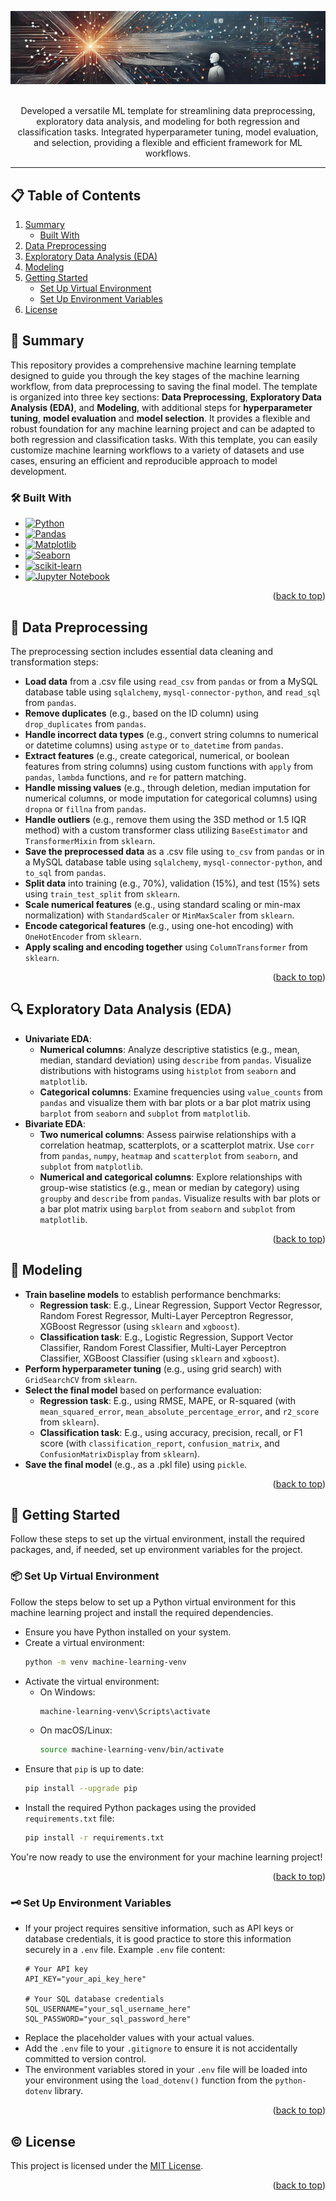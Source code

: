 <!-- anchor tag for back-to-top links -->
<a name="readme-top"></a>

<!-- PROJECT LOGO -->
<div align="center">
  <a href="https://github.com/JensBender/rental-price-prediction">
    <img src="images/logo.jpg">
  </a>
  <p>
    <br />
    Developed a versatile ML template for streamlining data preprocessing, exploratory data analysis, and modeling for both regression and classification tasks. Integrated hyperparameter tuning, model evaluation, and selection, providing a flexible and efficient framework for ML workflows.
    <br />
  </p>
</div> 

---

<!-- TABLE OF CONTENTS -->
## 📋 Table of Contents
<ol>
  <li>
    <a href="#-summary">Summary</a>
    <ul>
      <li><a href="#️-built-with">Built With</a></li>
    </ul>
  </li>
  <li>
    <a href="#-data-preprocessing">Data Preprocessing</a>
  </li>
  <li>
    <a href="#-exploratory-data-analysis-eda">Exploratory Data Analysis (EDA)</a>
  </li>
  <li>
    <a href="#-modeling">Modeling</a>
  </li>
  <li>
    <a href="#-getting-started">Getting Started</a>  
    <ul>
        <li><a href="#-set-up-virtual-environment">Set Up Virtual Environment</a></li>
        <li><a href="#️-set-up-environment-variables">Set Up Environment Variables</a></li>
    </ul>
  </li>
  <li>
    <a href="#️-license">License</a>
  </li>
</ol>


<!-- SUMMARY -->
## 🎯 Summary
This repository provides a comprehensive machine learning template designed to guide you through the key stages of the machine learning workflow, from data preprocessing to saving the final model. The template is organized into three key sections: **Data Preprocessing**, **Exploratory Data Analysis (EDA)**, and **Modeling**, with additional steps for **hyperparameter tuning**, **model evaluation** and **model selection**. It provides a flexible and robust foundation for any machine learning project and can be adapted to both regression and classification tasks. With this template, you can easily customize machine learning workflows to a variety of datasets and use cases, ensuring an efficient and reproducible approach to model development. 

### 🛠️ Built With
- [![Python][Python-badge]][Python-url]
- [![Pandas][Pandas-badge]][Pandas-url]
- [![Matplotlib][Matplotlib-badge]][Matplotlib-url] 
- [![Seaborn][Seaborn-badge]][Seaborn-url]
- [![scikit-learn][scikit-learn-badge]][scikit-learn-url]
- [![Jupyter Notebook][JupyterNotebook-badge]][JupyterNotebook-url]

<p align="right">(<a href="#readme-top">back to top</a>)</p>


## 🧹 Data Preprocessing
The preprocessing section includes essential data cleaning and transformation steps:

- **Load data** from a .csv file using `read_csv` from `pandas` or from a MySQL database table using `sqlalchemy`, `mysql-connector-python`, and `read_sql` from `pandas`.
- **Remove duplicates** (e.g., based on the ID column) using `drop_duplicates` from `pandas`.
- **Handle incorrect data types** (e.g., convert string columns to numerical or datetime columns) using `astype` or `to_datetime` from `pandas`.
- **Extract features** (e.g., create categorical, numerical, or boolean features from string columns) using custom functions with `apply` from `pandas`, `lambda` functions, and `re` for pattern matching.
- **Handle missing values** (e.g., through deletion, median imputation for numerical columns, or mode imputation for categorical columns) using `dropna` or `fillna` from `pandas`.
- **Handle outliers** (e.g., remove them using the 3SD method or 1.5 IQR method) with a custom transformer class utilizing `BaseEstimator` and `TransformerMixin` from `sklearn`.
- **Save the preprocessed data** as a .csv file using `to_csv` from `pandas` or in a MySQL database table using `sqlalchemy`, `mysql-connector-python`, and `to_sql` from `pandas`.
- **Split data** into training (e.g., 70%), validation (15%), and test (15%) sets using `train_test_split` from `sklearn`.
- **Scale numerical features** (e.g., using standard scaling or min-max normalization) with `StandardScaler` or `MinMaxScaler` from `sklearn`.
- **Encode categorical features** (e.g., using one-hot encoding) with `OneHotEncoder` from `sklearn`.
- **Apply scaling and encoding together** using `ColumnTransformer` from `sklearn`.

<p align="right">(<a href="#readme-top">back to top</a>)</p>


## 🔍 Exploratory Data Analysis (EDA)
- **Univariate EDA**:
    - **Numerical columns**: Analyze descriptive statistics (e.g., mean, median, standard deviation) using `describe` from `pandas`. Visualize distributions with histograms using `histplot` from `seaborn` and `matplotlib`.
    - **Categorical columns**: Examine frequencies using `value_counts` from `pandas` and visualize them with bar plots or a bar plot matrix using `barplot` from `seaborn` and `subplot` from `matplotlib`. 
- **Bivariate EDA**:
    - **Two numerical columns**: Assess pairwise relationships with a correlation heatmap, scatterplots, or a scatterplot matrix. Use `corr` from `pandas`, `numpy`, `heatmap` and `scatterplot` from `seaborn`, and `subplot` from `matplotlib`.
    - **Numerical and categorical columns**: Explore relationships with group-wise statistics (e.g., mean or median by category) using `groupby` and `describe` from `pandas`. Visualize results with bar plots or a bar plot matrix using `barplot` from `seaborn` and `subplot` from `matplotlib`.

<p align="right">(<a href="#readme-top">back to top</a>)</p>


## 🧠 Modeling
- **Train baseline models** to establish performance benchmarks:
    - **Regression task**: E.g., Linear Regression, Support Vector Regressor, Random Forest Regressor, Multi-Layer Perceptron Regressor, XGBoost Regressor (using `sklearn` and `xgboost`).
    - **Classification task**: E.g., Logistic Regression, Support Vector Classifier, Random Forest Classifier, Multi-Layer Perceptron Classifier, XGBoost Classifier (using `sklearn` and `xgboost`).
- **Perform hyperparameter tuning** (e.g., using grid search) with `GridSearchCV` from `sklearn`.
- **Select the final model** based on performance evaluation:
    - **Regression task**: E.g., using RMSE, MAPE, or R-squared (with `mean_squared_error`, `mean_absolute_percentage_error`, and `r2_score` from `sklearn`).
    - **Classification task**: E.g., using accuracy, precision, recall, or F1 score (with `classification_report`, `confusion_matrix`, and `ConfusionMatrixDisplay` from `sklearn`).
- **Save the final model** (e.g., as a .pkl file) using `pickle`.

<p align="right">(<a href="#readme-top">back to top</a>)</p>


## 🚀 Getting Started
Follow these steps to set up the virtual environment, install the required packages, and, if needed, set up environment variables for the project.

### 📦 Set Up Virtual Environment
Follow the steps below to set up a Python virtual environment for this machine learning project and install the required dependencies.

- Ensure you have Python installed on your system.
- Create a virtual environment: 
  ```bash
  python -m venv machine-learning-venv
  ```
- Activate the virtual environment:
  - On Windows:
    ```bash
    machine-learning-venv\Scripts\activate
    ```
  - On macOS/Linux:
    ```bash
    source machine-learning-venv/bin/activate
    ```
- Ensure that `pip` is up to date:
  ```bash
  pip install --upgrade pip
  ```
- Install the required Python packages using the provided `requirements.txt` file:
  ```bash
  pip install -r requirements.txt
  ```
You're now ready to use the environment for your machine learning project! 

<p align="right">(<a href="#readme-top">back to top</a>)</p>


### 🗝️ Set Up Environment Variables
- If your project requires sensitive information, such as API keys or database credentials, it is good practice to store this information securely in a `.env` file. Example `.env` file content:
  ```
  # Your API key
  API_KEY="your_api_key_here"

  # Your SQL database credentials
  SQL_USERNAME="your_sql_username_here"
  SQL_PASSWORD="your_sql_password_here"
  ```
- Replace the placeholder values with your actual values.
- Add the `.env` file to your `.gitignore` to ensure it is not accidentally committed to version control.
- The environment variables stored in your `.env` file will be loaded into your environment using the `load_dotenv()` function from the `python-dotenv` library.

<p align="right">(<a href="#readme-top">back to top</a>)</p>


<!-- LICENSE -->
## ©️ License
This project is licensed under the [MIT License](LICENSE).

<p align="right">(<a href="#readme-top">back to top</a>)</p>


<!-- MARKDOWN LINKS -->
[Python-badge]: https://img.shields.io/badge/python-3670A0?style=for-the-badge&logo=python&logoColor=ffdd54
[Python-url]: https://www.python.org/
[Pandas-badge]: https://img.shields.io/badge/pandas-%23150458.svg?style=for-the-badge&logo=pandas&logoColor=white
[Pandas-url]: https://pandas.pydata.org/
[Matplotlib-badge]: https://img.shields.io/badge/Matplotlib-%23ffffff.svg?style=for-the-badge&logo=Matplotlib&logoColor=black
[Matplotlib-url]: https://matplotlib.org/
[Seaborn-badge]: https://img.shields.io/badge/seaborn-%230C4A89.svg?style=for-the-badge&logo=seaborn&logoColor=white
[Seaborn-url]: https://seaborn.pydata.org/
[scikit-learn-badge]: https://img.shields.io/badge/scikit--learn-%23F7931E.svg?style=for-the-badge&logo=scikit-learn&logoColor=white
[scikit-learn-url]: https://scikit-learn.org/stable/
[JupyterNotebook-badge]: https://img.shields.io/badge/Jupyter-F37626.svg?style=for-the-badge&logo=Jupyter&logoColor=white
[JupyterNotebook-url]: https://jupyter.org/
